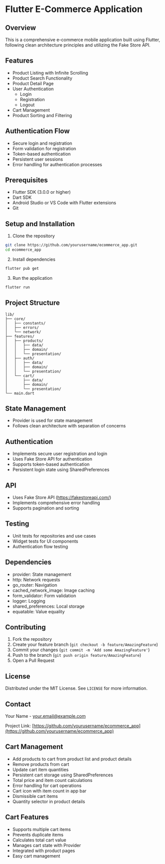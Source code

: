 # Flutter E-Commerce Application

## Overview
This is a comprehensive e-commerce mobile application built using Flutter, following clean architecture principles and utilizing the Fake Store API.

## Features
- Product Listing with Infinite Scrolling
- Product Search Functionality
- Product Detail Page
- User Authentication
  - Login
  - Registration
  - Logout
- Cart Management
- Product Sorting and Filtering

## Authentication Flow
- Secure login and registration
- Form validation for registration
- Token-based authentication
- Persistent user sessions
- Error handling for authentication processes

## Prerequisites
- Flutter SDK (3.0.0 or higher)
- Dart SDK
- Android Studio or VS Code with Flutter extensions
- Git

## Setup and Installation
1. Clone the repository
```bash
git clone https://github.com/yourusername/ecommerce_app.git
cd ecommerce_app
```

2. Install dependencies
```bash
flutter pub get
```

3. Run the application
```bash
flutter run
```

## Project Structure
```
lib/
├── core/
│   ├── constants/
│   ├── errors/
│   └── network/
├── features/
│   ├── products/
│   │   ├── data/
│   │   ├── domain/
│   │   └── presentation/
│   ├── auth/
│   │   ├── data/
│   │   ├── domain/
│   │   └── presentation/
│   └── cart/
│       ├── data/
│       ├── domain/
│       └── presentation/
└── main.dart
```

## State Management
- Provider is used for state management
- Follows clean architecture with separation of concerns

## Authentication
- Implements secure user registration and login
- Uses Fake Store API for authentication
- Supports token-based authentication
- Persistent login state using SharedPreferences

## API
- Uses Fake Store API (https://fakestoreapi.com/)
- Implements comprehensive error handling
- Supports pagination and sorting

## Testing
- Unit tests for repositories and use cases
- Widget tests for UI components
- Authentication flow testing

## Dependencies
- provider: State management
- http: Network requests
- go_router: Navigation
- cached_network_image: Image caching
- form_validator: Form validation
- logger: Logging
- shared_preferences: Local storage
- equatable: Value equality

## Contributing
1. Fork the repository
2. Create your feature branch (`git checkout -b feature/AmazingFeature`)
3. Commit your changes (`git commit -m 'Add some AmazingFeature'`)
4. Push to the branch (`git push origin feature/AmazingFeature`)
5. Open a Pull Request

## License
Distributed under the MIT License. See `LICENSE` for more information.

## Contact
Your Name - your.email@example.com

Project Link: [https://github.com/yourusername/ecommerce_app](https://github.com/yourusername/ecommerce_app)

## Cart Management
- Add products to cart from product list and product details
- Remove products from cart
- Update cart item quantities
- Persistent cart storage using SharedPreferences
- Total price and item count calculations
- Error handling for cart operations
- Cart icon with item count in app bar
- Dismissible cart items
- Quantity selector in product details

## Cart Features
- Supports multiple cart items
- Prevents duplicate items
- Calculates total cart value
- Manages cart state with Provider
- Integrated with product pages
- Easy cart management 